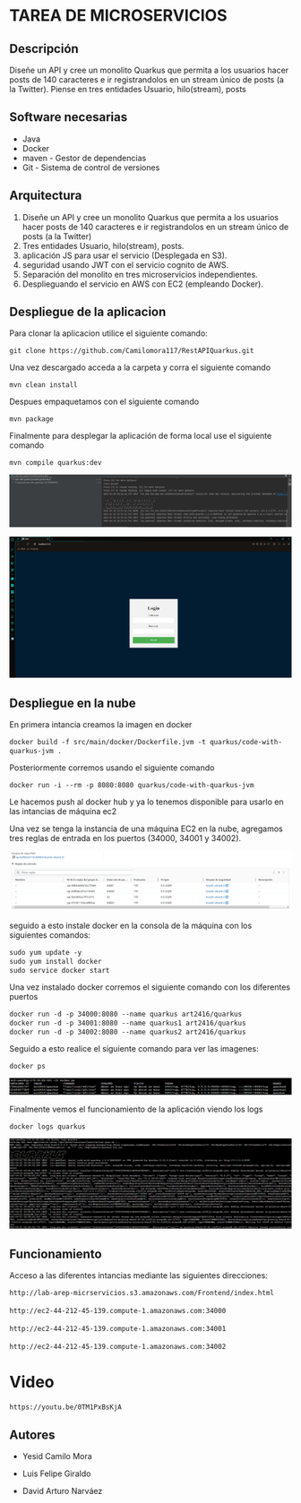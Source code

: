 # TAREA DE MICROSERVICIOS

## Descripción
Diseñe un API y cree un monolito  Quarkus que permita a los usuarios hacer posts de 140 caracteres 
e ir registrandolos en un stream único de posts (a la Twitter). Piense en tres entidades 
Usuario, hilo(stream), posts

## Software necesarias

- Java
- Docker
- maven - Gestor de dependencias
- Git - Sistema de control de versiones

## Arquitectura

1. Diseñe un API y cree un monolito  Quarkus que permita a los usuarios hacer posts de 140 caracteres e ir registrandolos en un stream único de posts (a la Twitter)
2. Tres entidades Usuario, hilo(stream), posts.
3. aplicación JS para usar el servicio (Desplegada en S3).
4. seguridad usando JWT con el servicio cognito de AWS.
5. Separación del monolito en tres microservicios independientes.
6. Desplieguando el servicio en AWS con EC2 (empleando Docker). 

## Despliegue de la aplicacion

Para clonar la aplicacion utilice el siguiente comando:
```
git clone https://github.com/Camilomora117/RestAPIQuarkus.git
```
Una vez descargado acceda a la carpeta y corra el siguiente comando
```
mvn clean install
```
Despues empaquetamos con el siguiente comando
```
mvn package
```

Finalmente para desplegar la aplicación de forma local use el siguiente comando
```
mvn compile quarkus:dev
```

![1.png](imgs/1.png)

![2.png](imgs/2.png)


## Despliegue en la nube
En primera intancia creamos la imagen en docker

```
docker build -f src/main/docker/Dockerfile.jvm -t quarkus/code-with-quarkus-jvm .
```

Posteriormente corremos usando el siguiente comando

```
docker run -i --rm -p 8080:8080 quarkus/code-with-quarkus-jvm
```

Le hacemos push al docker hub y ya lo tenemos disponible para usarlo en las intancias de máquina ec2


Una vez se tenga la instancia de una máquina EC2 en la nube, agregamos tres reglas de entrada
en los puertos (34000, 34001 y 34002).

![3.png](imgs/3.png)


seguido a esto instale docker en la consola de la máquina con los siguientes comandos:

```
sudo yum update -y
sudo yum install docker
sudo service docker start
```
Una vez instalado docker corremos el siguiente comando con los diferentes puertos

```
docker run -d -p 34000:8080 --name quarkus art2416/quarkus
docker run -d -p 34001:8080 --name quarkus1 art2416/quarkus
docker run -d -p 34002:8080 --name quarkus2 art2416/quarkus
```

Seguido a esto realice el siguiente comando para ver las imagenes:

````
docker ps
````

![4.png](imgs/4.png)

Finalmente vemos el funcionamiento de la aplicación viendo los logs

````
docker logs quarkus
````

![5.png](imgs/5.png)

## Funcionamiento

Acceso a las diferentes intancias mediante las siguientes direcciones:

````
http://lab-arep-micrservicios.s3.amazonaws.com/Frontend/index.html

http://ec2-44-212-45-139.compute-1.amazonaws.com:34000

http://ec2-44-212-45-139.compute-1.amazonaws.com:34001

http://ec2-44-212-45-139.compute-1.amazonaws.com:34002
````



# Video

````
https://youtu.be/0TM1PxBsKjA
````

## Autores
* Yesid Camilo Mora

* Luis Felipe Giraldo

* David Arturo Narváez
